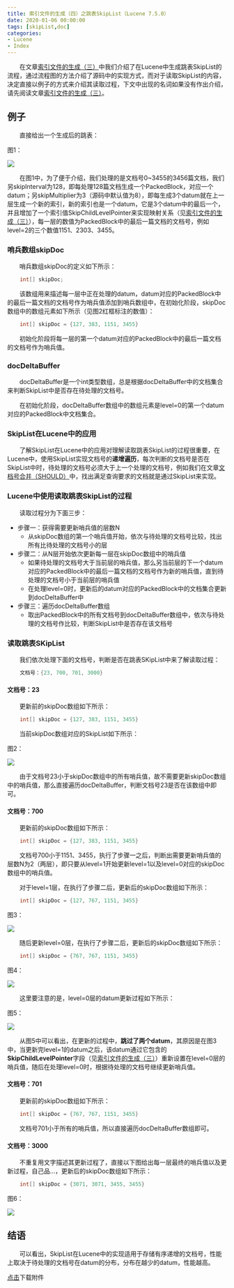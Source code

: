 ```yaml
---
title: 索引文件的生成（四）之跳表SkipList（Lucene 7.5.0）
date: 2020-01-06 00:00:00
tags: [skipList,doc]
categories:
- Lucene
- Index
---
```


&emsp;&emsp;在文章[索引文件的生成（三）](https://www.amazingkoala.com.cn/Lucene/Index/2020/0103/索引文件的生成（三）之跳表SkipList)中我们介绍了在Lucene中生成跳表SkipList的流程，通过流程图的方法介绍了源码中的实现方式，而对于读取SkipList的内容，决定直接以例子的方式来介绍其读取过程，下文中出现的名词如果没有作出介绍，请先阅读文章[索引文件的生成（三）](https://www.amazingkoala.com.cn/Lucene/Index/2020/0103/索引文件的生成（三）之跳表SkipList)。

## 例子

&emsp;&emsp;直接给出一个生成后的跳表：

图1：

<img src="http://www.amazingkoala.com.cn/uploads/lucene/index/索引文件的生成/索引文件的生成（四）/1.png">

&emsp;&emsp;在图1中，为了便于介绍，我们处理的是文档号0~3455的3456篇文档，我们另skipInterval为128，即每处理128篇文档生成一个PackedBlock，对应一个datum；另skipMultiplier为3（源码中默认值为8），即每生成3个datum就在上一层生成一个新的索引，新的索引也是一个datum，它是3个datum中的最后一个，并且增加了一个索引值SkipChildLevelPointer来实现映射关系（见[索引文件的生成（三）](https://www.amazingkoala.com.cn/Lucene/Index/2020/0103/索引文件的生成（三）之跳表SkipList)），每一层的数值为PackedBlock中的最后一篇文档的文档号，例如level=2的三个数值1151、2303、3455。

### 哨兵数组skipDoc

&emsp;&emsp;哨兵数组skipDoc的定义如下所示：

```java
    int[] skipDoc;
```

&emsp;&emsp;该数组用来描述每一层中正在处理的datum，datum对应的PackedBlock中的最后一篇文档的文档号作为哨兵值添加到哨兵数组中，在初始化阶段，skipDoc数组中的数组元素如下所示（见图2红框标注的数值）：

```java
    int[] skipDoc = {127, 383, 1151, 3455}
```

&emsp;&emsp;初始化阶段将每一层的第一个datum对应的PackedBlock中的最后一篇文档的文档号作为哨兵值。

### docDeltaBuffer

&emsp;&emsp;docDeltaBuffer是一个int类型数组，总是根据docDeltaBuffer中的文档集合来判断SkipList中是否存在待处理的文档号。

&emsp;&emsp;在初始化阶段，docDeltaBuffer数组中的数组元素是level=0的第一个datum对应的PackedBlock中文档集合。

### SkipList在Lucene中的应用

&emsp;&emsp;了解SkipList在Lucene中的应用对理解读取跳表SkipList的过程很重要，在Lucene中，使用SkipList实现文档号的**递增遍历**，每次判断的文档号是否在SkipList中时，待处理的文档号必须大于上一个处理的文档号，例如我们在文章[文档号合并（SHOULD）](https://www.amazingkoala.com.cn/Lucene/Search/2018/1217/文档号合并（SHOULD）)中，找出满足查询要求的文档就是通过SkipList来实现。

### Lucene中使用读取跳表SkipList的过程

&emsp;&emsp;读取过程分为下面三步：

- 步骤一：获得需要更新哨兵值的层数N
  - 从skipDoc数组的第一个哨兵值开始，依次与待处理的文档号比较，找出所有比待处理的文档号小的层
- 步骤二：从N层开始依次更新每一层在skipDoc数组中的哨兵值
  - 如果待处理的文档号大于当前层的哨兵值，那么另当前层的下一个datum对应的PackedBlock中的最后一篇文档的文档号作为新的哨兵值，直到待处理的文档号小于当前层的哨兵值
  - 在处理level=0时，更新后的datum对应的PackedBlock中的文档集合更新到docDeltaBuffer中
- 步骤三：遍历docDeltaBuffer数组
  - 取出PackedBlock中的所有文档号到docDeltaBuffer数组中，依次与待处理的文档号作比较，判断SkipList中是否存在该文档号

### 读取跳表SKipList

&emsp;&emsp;我们依次处理下面的文档号，判断是否在跳表SKipList中来了解读取过程：

```java
    文档号：{23, 700, 701, 3000}
```

#### 文档号：23

&emsp;&emsp;更新前的skipDoc数组如下所示：

```java
    int[] skipDoc = {127, 383, 1151, 3455}
```

&emsp;&emsp;当前skipDoc数组对应的SkipList如下所示：

图2：

<img src="http://www.amazingkoala.com.cn/uploads/lucene/index/索引文件的生成/索引文件的生成（四）/2.png">

&emsp;&emsp;由于文档号23小于skipDoc数组中的所有哨兵值，故不需要更新skipDoc数组中的哨兵值，那么直接遍历docDeltaBuffer，判断文档号23是否在该数组中即可。

#### 文档号：700

&emsp;&emsp;更新前的skipDoc数组如下所示：

```java
    int[] skipDoc = {127, 383, 1151, 3455}
```

&emsp;&emsp;文档号700小于1151、3455，执行了步骤一之后，判断出需要更新哨兵值的层数N为2（两层），即只要从level=1开始更新level=1以及level=0对应的skipDoc数组中的哨兵值。

&emsp;&emsp;对于level=1层，在执行了步骤二后，更新后的skipDoc数组如下所示：

```java
    int[] skipDoc = {127, 767, 1151, 3455}
```

图3：

<img src="http://www.amazingkoala.com.cn/uploads/lucene/index/索引文件的生成/索引文件的生成（四）/3.png">

&emsp;&emsp;随后更新level=0层，在执行了步骤二后，更新后的skipDoc数组如下所示：

```java
    int[] skipDoc = {767, 767, 1151, 3455}
```

图4：

<img src="http://www.amazingkoala.com.cn/uploads/lucene/index/索引文件的生成/索引文件的生成（四）/4.png">

&emsp;&emsp;这里要注意的是，level=0层的datum更新过程如下所示：

图5：

<img src="http://www.amazingkoala.com.cn/uploads/lucene/index/索引文件的生成/索引文件的生成（四）/5.png">

&emsp;&emsp;从图5中可以看出，在更新的过程中，**跳过了两个datum**，其原因是在图3中，当更新完level=1的datum之后，该datum通过它包含的**SkipChildLevelPointer**字段（见[索引文件的生成（三）](https://www.amazingkoala.com.cn/Lucene/Index/2020/0103/索引文件的生成（三）之跳表SkipList)）重新设置在level=0层的哨兵值，随后在处理level=0时，根据待处理的文档号继续更新哨兵值。

#### 文档号：701

&emsp;&emsp;更新前的skipDoc数组如下所示：

```java
    int[] skipDoc = {767, 767, 1151, 3455}
```

&emsp;&emsp;文档号701小于所有的哨兵值，所以直接遍历docDeltaBuffer数组即可。

#### 文档号：3000

&emsp;&emsp;不重复用文字描述其更新过程了，直接以下图给出每一层最终的哨兵值以及更新过程，自己品...，更新后的skipDoc数组如下所示：

```java
    int[] skipDoc = {3071, 3071, 3455, 3455}
```

图6：

<img src="http://www.amazingkoala.com.cn/uploads/lucene/index/索引文件的生成/索引文件的生成（四）/6.png">

## 结语

&emsp;&emsp;可以看出，SkipList在Lucene中的实现适用于存储有序递增的文档号，性能上取决于待处理的文档号在datum的分布，分布在越少的datum，性能越高。

[点击](http://www.amazingkoala.com.cn/attachment/Lucene/Index/索引文件的生成/索引文件的生成（四）/索引文件的生成（四）.zip)下载附件